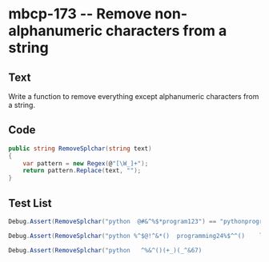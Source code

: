# mbcp-173 -- Remove non-alphanumeric characters from a string

## Text

Write a function to remove everything except alphanumeric characters from a string.

## Code

```csharp
public string RemoveSplchar(string text) 
{ 
    var pattern = new Regex(@"[\W_]+");
    return pattern.Replace(text, ""); 
}
```

## Test List

```csharp
Debug.Assert(RemoveSplchar("python  @#&^%$*program123") == "pythonprogram123");
```

```csharp
Debug.Assert(RemoveSplchar("python %^$@!^&*()  programming24%$^^()    language") == "pythonprogramming24language");
```

```csharp
Debug.Assert(RemoveSplchar("python   ^%&^()(+_)(_^&67)                  program") == "python67program");
```
